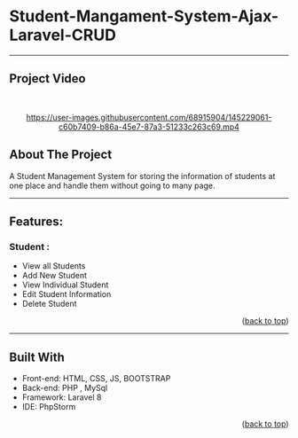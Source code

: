 # Student-Mangament-System-Ajax-Laravel-CRUD

---
## Project Video
<br />
<div align="center">



https://user-images.githubusercontent.com/68915904/145229061-c60b7409-b86a-45e7-87a3-51233c263c69.mp4


 
</div>


<!-- ABOUT THE PROJECT-->
## About The Project
A Student Management System for storing the information of students at one place and handle them without going to many page. 


---
## Features: 

### Student :
* View all Students
* Add New Student 
* View Individual Student
* Edit Student Information
* Delete Student

  
<p align="right">(<a href="#top">back to top</a>)</p>
  
---
## Built With
* Front-end: HTML, CSS, JS, BOOTSTRAP
* Back-end: PHP , MySql
* Framework: Laravel 8
* IDE: PhpStorm

<p align="right">(<a href="#top">back to top</a>)</p>


